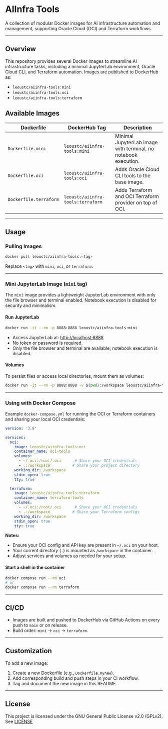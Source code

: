 # AIInfra Tools

A collection of modular Docker images for AI infrastructure automation and management, supporting Oracle Cloud (OCI) and Terraform workflows.

---

## Overview

This repository provides several Docker images to streamline AI infrastructure tasks, including a minimal JupyterLab environment, Oracle Cloud CLI, and Terraform automation. Images are published to DockerHub as:

- `leoustc/aiinfra-tools:mini`
- `leoustc/aiinfra-tools:oci`
- `leoustc/aiinfra-tools:terraform`

## Available Images

| Dockerfile              | DockerHub Tag                     | Description                                              |
|-------------------------|-----------------------------------|----------------------------------------------------------|
| `Dockerfile.mini`       | `leoustc/aiinfra-tools:mini`      | Minimal JupyterLab image with terminal, no notebook execution.  |
| `Dockerfile.oci`        | `leoustc/aiinfra-tools:oci`       | Adds Oracle Cloud CLI tools to the base image.            |
| `Dockerfile.terraform`  | `leoustc/aiinfra-tools:terraform` | Adds Terraform and OCI Terraform provider on top of OCI.  |

---

## Usage

### Pulling Images

```sh
docker pull leoustc/aiinfra-tools:<tag>
```
Replace `<tag>` with `mini`, `oci`, or `terraform`.

---

### Mini JupyterLab Image (`mini` tag)

The `mini` image provides a lightweight JupyterLab environment with only the file browser and terminal enabled. Notebook execution is disabled for security and minimalism.

#### Run JupyterLab

```sh
docker run -it --rm -p 8888:8888 leoustc/aiinfra-tools:mini
```

- Access JupyterLab at: [http://localhost:8888](http://localhost:8888)
- No token or password is required.
- Only the file browser and terminal are available; notebook execution is disabled.

#### Volumes

To persist files or access local directories, mount them as volumes:

```sh
docker run -it --rm -p 8888:8888 -v $(pwd):/workspace leoustc/aiinfra-tools:mini
```

---

### Using with Docker Compose

Example `docker-compose.yml` for running the OCI or Terraform containers and sharing your local OCI credentials:

```yaml
version: '3.8'

services:
  oci:
    image: leoustc/aiinfra-tools:oci
    container_name: oci-tools
    volumes:
      - ~/.oci:/root/.oci      # Share your OCI credentials
      - .:/workspace          # Share your project directory
    working_dir: /workspace
    stdin_open: true
    tty: true

  terraform:
    image: leoustc/aiinfra-tools:terraform
    container_name: terraform-tools
    volumes:
      - ~/.oci:/root/.oci      # Share your OCI credentials
      - .:/workspace          # Share your Terraform configs
    working_dir: /workspace
    stdin_open: true
    tty: true
```

**Notes:**
- Ensure your OCI config and API key are present in `~/.oci` on your host.
- Your current directory (`.`) is mounted as `/workspace` in the container.
- Adjust services and volumes as needed for your setup.

#### Start a shell in the container

```sh
docker compose run --rm oci
# or
docker compose run --rm terraform
```

---

## CI/CD

- Images are built and pushed to DockerHub via GitHub Actions on every push to `main` or on release.
- Build order: `mini` → `oci` → `terraform`.

---

## Customization

To add a new image:
1. Create a new Dockerfile (e.g., `Dockerfile.mynew`).
2. Add corresponding build and push steps in your CI workflow.
3. Tag and document the new image in this README.

---

## License

This project is licensed under the GNU General Public License v2.0 (GPLv2).  
See [LICENSE](https://www.gnu.org/licenses/old-licenses/gpl-2.0.html)
